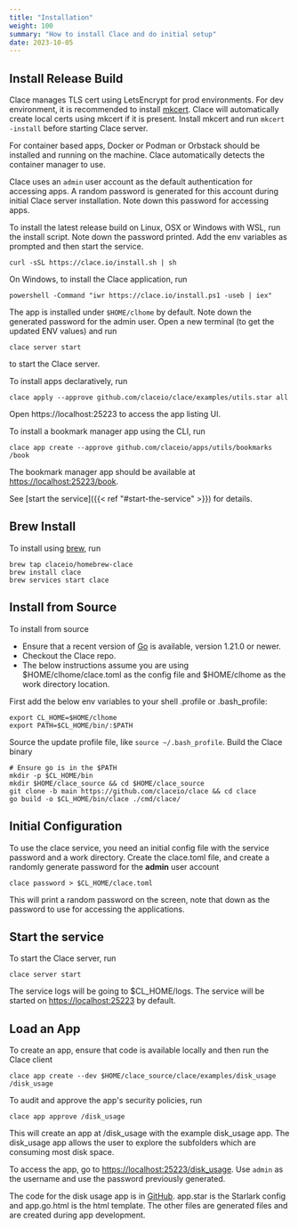 ```yaml
---
title: "Installation"
weight: 100
summary: "How to install Clace and do initial setup"
date: 2023-10-05
---
```


## Install Release Build

Clace manages TLS cert using LetsEncrypt for prod environments. For dev environment, it is recommended to install [mkcert](https://github.com/FiloSottile/mkcert). Clace will automatically create local certs using mkcert if it is present. Install mkcert and run `mkcert -install` before starting Clace server.

For container based apps, Docker or Podman or Orbstack should be installed and running on the machine. Clace automatically detects the container manager to use.

Clace uses an `admin` user account as the default authentication for accessing apps. A random password is generated for this account during initial Clace server installation. Note down this password for accessing apps.

To install the latest release build on Linux, OSX or Windows with WSL, run the install script. Note down the password printed. Add the env variables as prompted and then start the service.

```shell
curl -sSL https://clace.io/install.sh | sh
```

On Windows, to install the Clace application, run

```shell
powershell -Command "iwr https://clace.io/install.ps1 -useb | iex"
```

The app is installed under `$HOME/clhome` by default. Note down the generated password for the admin user. Open a new terminal (to get the updated ENV values) and run

```shell
clace server start
```

to start the Clace server.

To install apps declaratively, run

```
clace apply --approve github.com/claceio/clace/examples/utils.star all
```

Open https://localhost:25223 to access the app listing UI.

To install a bookmark manager app using the CLI, run

```shell
clace app create --approve github.com/claceio/apps/utils/bookmarks /book
```

The bookmark manager app should be available at [https://localhost:25223/book](https://localhost:25223/book).

See [start the service]({{< ref "#start-the-service" >}}) for details.

## Brew Install

To install using [brew](https://brew.sh/), run

```
brew tap claceio/homebrew-clace
brew install clace
brew services start clace
```

## Install from Source

To install from source

- Ensure that a recent version of [Go](https://go.dev/doc/install) is available, version 1.21.0 or newer.
- Checkout the Clace repo.
- The below instructions assume you are using $HOME/clhome/clace.toml as the config file and $HOME/clhome as the work directory location.

First add the below env variables to your shell .profile or .bash_profile:

```shell
export CL_HOME=$HOME/clhome
export PATH=$CL_HOME/bin/:$PATH
```

Source the update profile file, like `source ~/.bash_profile`. Build the Clace binary

```shell
# Ensure go is in the $PATH
mkdir -p $CL_HOME/bin
mkdir $HOME/clace_source && cd $HOME/clace_source
git clone -b main https://github.com/claceio/clace && cd clace
go build -o $CL_HOME/bin/clace ./cmd/clace/
```

## Initial Configuration

To use the clace service, you need an initial config file with the service password and a work directory. Create the clace.toml file, and create a randomly generate password for the **admin** user account

```shell
clace password > $CL_HOME/clace.toml
```

This will print a random password on the screen, note that down as the password to use for accessing the applications.

## Start the service

To start the Clace server, run

```shell
clace server start
```

The service logs will be going to $CL_HOME/logs. The service will be started on [https://localhost:25223](https://127.0.0.1:25223) by default.

## Load an App

To create an app, ensure that code is available locally and then run the Clace client

```shell
clace app create --dev $HOME/clace_source/clace/examples/disk_usage /disk_usage
```

To audit and approve the app's security policies, run

```shell
clace app approve /disk_usage
```

This will create an app at /disk_usage with the example disk_usage app. The disk_usage app allows the user to explore the subfolders which are consuming most disk space.

To access the app, go to [https://localhost:25223/disk_usage](https://localhost:25223/disk_usage). Use `admin` as the username and use the password previously generated.

The code for the disk usage app is in [GitHub](https://github.com/claceio/clace/tree/main/examples/disk_usage/app.star). app.star is the Starlark config and app.go.html is the html template. The other files are generated files and are created during app development.
